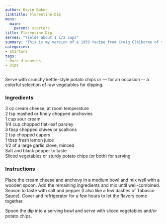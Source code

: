 ```yaml
---
author: Kevin Baker
linktitle: Florentine Dip
menu:
  main:
    parent: starters
title: Florentine Dip
serves: "Yields about 1 1/2 cups"
summary: "This is my version of a 1959 recipe from Craig Claiborne of the New York Times, which has stood the test of time. It’s simply good, it comes together it about 10 minutes, and it can be made well in advance. "
categories:
- Starters
tags: 
- Hors d'oeuvres 
- Dips
---
```

Serve with crunchy kettle-style potato chips or — for an occasion -- a colorful selection of raw vegetables for dipping.

### Ingredients

<div class="ingredient-list">

3 oz cream cheese, at room temperature  
2 tsp mashed or finely chopped anchovies  
1 cup sour cream  
1/4 cup chopped flat-leaf parsley  
3 tbsp chopped chives or scallions  
2 tsp chopped capers  
1 tbsp fresh lemon juice  
1/2 of a large garlic clove, minced  
Salt and black pepper to taste  
Sliced vegetables or sturdy potato chips (or both) for serving  

</div>

### Instructions

Place the cream cheese and anchovy in a medium bowl and mix well with a wooden spoon. Add the remaining ingredients and mix until well-combined. Season to taste with salt and pepper (I also like a few dashes of Tabasco Sauce). Cover and refrigerator for a few hours to let the flavors come together.

Spoon the dip into a serving bowl and serve with sliced vegetables and/or potato chips.